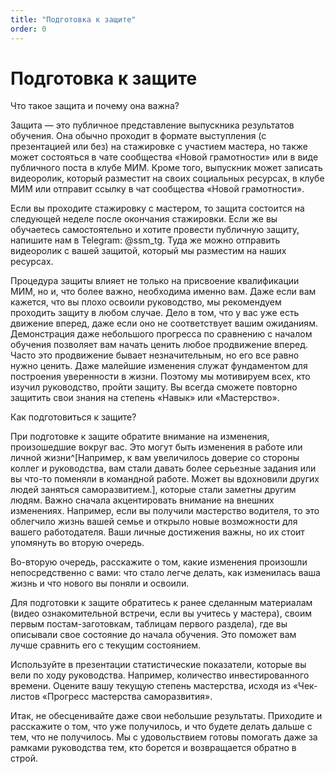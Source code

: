 ```yaml
---
title: "Подготовка к защите"
order: 0
---
```


# Подготовка к защите

Что такое защита и почему она важна?

Защита — это публичное представление выпускника результатов обучения. Она обычно проходит в формате выступления (с презентацией или без) на стажировке с участием мастера, но также может состояться в чате сообщества «Новой грамотности» или в виде публичного поста в клубе МИМ. Кроме того, выпускник может записать видеоролик, который разместит на своих социальных ресурсах, в клубе МИМ или отправит ссылку в чат сообщества «Новой грамотности».

Если вы проходите стажировку с мастером, то защита состоится на следующей неделе после окончания стажировки. Если же вы обучаетесь самостоятельно и хотите провести публичную защиту, напишите нам в Telegram: @ssm\_tg. Туда же можно отправить видеоролик с вашей защитой, который мы разместим на наших ресурсах.

Процедура защиты влияет не только на присвоение квалификации МИМ, но и, что более важно, необходима именно вам. Даже если вам кажется, что вы плохо освоили руководство, мы рекомендуем проходить защиту в любом случае. Дело в том, что у вас уже есть движение вперед, даже если оно не соответствует вашим ожиданиям. Демонстрация даже небольшого прогресса по сравнению с началом обучения позволяет вам начать ценить любое продвижение вперед. Часто это продвижение бывает незначительным, но его все равно нужно ценить. Даже малейшие изменения служат фундаментом для построения уверенности в жизни. Поэтому мы мотивируем всех, кто изучил руководство, пройти защиту. Вы всегда сможете повторно защитить свои знания на степень «Навык» или «Мастерство».

Как подготовиться к защите?

При подготовке к защите обратите внимание на изменения, произошедшие вокруг вас. Это могут быть изменения в работе или личной жизни^[Например, к вам увеличилось доверие со стороны коллег и руководства, вам стали давать более серьезные задания или вы что-то поменяли в командной работе. Может вы вдохновили других людей заняться саморазвитием.], которые стали заметны другим людям. Важно сначала акцентировать внимание на внешних изменениях. Например, если вы получили мастерство водителя, то это облегчило жизнь вашей семье и открыло новые возможности для вашего работодателя. Ваши личные достижения важны, но их стоит упомянуть во вторую очередь.

Во-вторую очередь, расскажите о том, какие изменения произошли непосредственно с вами: что стало легче делать, как изменилась ваша жизнь и что нового вы поняли и освоили.

Для подготовки к защите обратитесь к ранее сделанным материалам (видео ознакомительной встречи, если вы учитесь у мастера), своим первым постам-заготовкам, таблицам первого раздела), где вы описывали свое состояние до начала обучения. Это поможет вам лучше сравнить его с текущим состоянием.

Используйте в презентации статистические показатели, которые вы вели по ходу руководства. Например, количество инвестированного времени. Оцените вашу текущую степень мастерства, исходя из «Чек-листов «Прогресс мастерства саморазвития».

Итак, не обесценивайте даже свои небольшие результаты. Приходите и расскажите о том, что уже получилось, и что будете делать дальше с тем, что не получилось. Мы с удовольствием готовы помогать даже за рамками руководства тем, кто борется и возвращается обратно в строй.